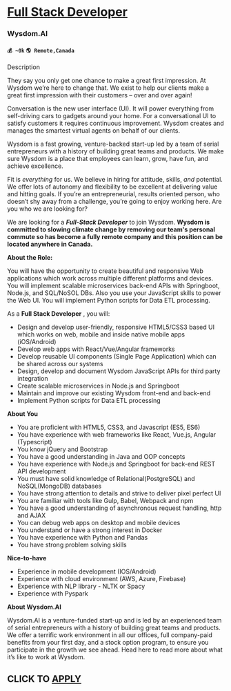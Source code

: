 # [Full Stack Developer](https://www.remotewlb.com/apply/full-stack-developer-80048)  
### Wysdom.AI  
#### `💰 ~0k` `🌎 Remote,Canada`  

Description

They say you only get one chance to make a great first impression. At Wysdom we’re here to change that. We exist to help our clients make a great first impression with their customers – over and over again!

Conversation is the new user interface (UI). It will power everything from self-driving cars to gadgets around your home. For a conversational UI to satisfy customers it requires continuous improvement. Wysdom creates and manages the smartest virtual agents on behalf of our clients.

  

Wysdom is a fast growing, venture-backed start-up led by a team of serial entrepreneurs with a history of building great teams and products. We make sure Wysdom is a place that employees can learn, grow, have fun, and achieve excellence.

  

Fit is _everything_ for us. We believe in hiring for attitude, skills, _and_ potential. We offer lots of autonomy and flexibility to be excellent at delivering value and hitting goals. If you’re an entrepreneurial, results oriented person, who doesn’t shy away from a challenge, you’re going to enjoy working here. Are you who we are looking for?

  

We are looking for a **_Full-Stack Developer_** to join Wysdom. **Wysdom is committed to slowing climate change by removing our team's personal commute so has become a fully remote company and this position can be located anywhere in Canada.**

  

 **About the Role:**

You will have the opportunity to create beautiful and responsive Web applications which work across multiple different platforms and devices. You will implement scalable microservices back-end APIs with Springboot, Node.js, and SQL/NoSOL DBs. Also you use your JavaScript skills to power the Web UI. You will implement Python scripts for Data ETL processing.

  

As a **Full Stack Developer** , you will:

  * Design and develop user-friendly, responsive HTML5/CSS3 based UI which works on web, mobile and inside native mobile apps (iOS/Android)
  * Develop web apps with React/Vue/Angular frameworks
  * Develop reusable UI components (Single Page Application) which can be shared across our systems
  * Design, develop and document Wysdom JavaScript APIs for third party integration
  * Create scalable microservices in Node.js and Springboot
  * Maintain and improve our existing Wysdom front-end and back-end
  * Implement Python scripts for Data ETL processing

  

 **About You**

  * You are proficient with HTML5, CSS3, and Javascript (ES5, ES6)
  * You have experience with web frameworks like React, Vue.js, Angular (Typescript)
  * You know jQuery and Bootstrap
  * You have a good understanding in Java and OOP concepts
  * You have experience with Node.js and Springboot for back-end REST API development
  * You must have solid knowledge of Relational(PostgreSQL) and NoSQL(MongoDB) databases
  * You have strong attention to details and strive to deliver pixel perfect UI 
  * You are familiar with tools like Gulp, Babel, Webpack and npm
  * You have a good understanding of asynchronous request handling, http and AJAX
  * You can debug web apps on desktop and mobile devices
  * You understand or have a strong interest in Docker 
  * You have experience with Python and Pandas
  * You have strong problem solving skills

  

 **Nice-to-have**

  * Experience in mobile development (IOS/Android)
  * Experience with cloud environment (AWS, Azure, Firebase)
  * Experience with NLP library - NLTK or Spacy
  * Experience with Pyspark

  

 **About Wysdom.AI**

Wysdom.AI is a venture-funded start-up and is led by an experienced team of serial entrepreneurs with a history of building great teams and products. We offer a terrific work environment in all our offices, full company-paid benefits from your first day, and a stock option program, to ensure you participate in the growth we see ahead. Head here to read more about what it’s like to work at Wysdom.

  

  

  

  
## CLICK TO [APPLY](https://www.remotewlb.com/apply/full-stack-developer-80048)

